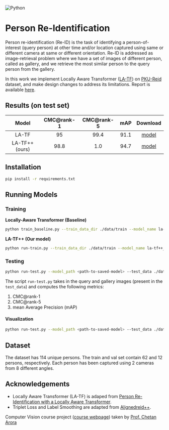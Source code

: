 ![Python](https://img.shields.io/badge/python-3.7-blue?style=flat-square&logo=python)
# Person Re-Identification

Person re-identification (Re-ID) is the task of identifying a person-of-interest (query person) at other time and/or location captured using same or different camera at same or different orientation. Re-ID is addressed as image-retrieval problem where we have a set of images of different person, called as gallery, and we retrieve the most similar person to the query person from the gallery. 

In this work we implement Locally Aware Transformer ([LA-TF](https://arxiv.org/pdf/2106.03720.pdf)) on [PKU-Reid](https://arxiv.org/pdf/1605.02464v1.pdf) dataset, and make design changes to address its limitations. Report is available [here](https://drive.google.com/file/d/1kYbeVxH33eQMVjXccgQ_tooVQy2dRZfo/view?usp=sharing). 


## Results (on test set)

|     Model      | CMC@rank-1 | CMC@rank-5 | mAP  |                           Download                           |
| :------------: | :--------: | :--------: | :--: | :----------------------------------------------------------: |
|    LA-TF    |    95    |    99.4   | 91.1 | [model](https://drive.google.com/file/d/1IxTAUOjS3_S4sF1mRJ72Mp5Xo-omQu6a/view?usp=sharing) |
| LA-TF++ (ours) |    98.8    |    1.0     | 94.7 | [model](https://drive.google.com/file/d/1alTMrdiupa2McGkSOJCgO_QC4DCNhc0f/view?usp=sharing) |

## Installation

```bash
pip install -r requirements.txt
```

## Running Models

### **Training** 

**Locally-Aware Transformer (Baseline)**

```bash
python train_baseline.py --train_data_dir ./data/train --model_name la-tf_baseline --model_dir ./model
```

**LA-TF++ (Our model)** 

```bash
python run-train.py --train_data_dir ./data/train --model_name la-tf++_final --model_dir ./model
```

### **Testing**

```bash
python run-test.py --model_path <path-to-saved-model> --test_data ./data/val
```

The script `run-test.py` takes in the query and gallery images (present in the `test_data`) and computes the following metrics:

1. CMC@rank-1
2. CMC@rank-5
3. mean Average Precision (mAP)

#### Visualization

```bash
python run-test.py --model_path <path-to-saved-model> --test_data ./data/val --visualize --save_preds <path-to-save-images>
```

## Dataset

The dataset has 114 unique persons. The train and val set contain 62 and 12 persons, respectively. Each person has been captured using 2 cameras from 8 different angles. 

## Acknowledgements

- Locally Aware Transformer (LA-TF) is adaped from [Person Re-Identification with a Locally Aware Transformer](https://github.com/SiddhantKapil/LA-Transformer).
- Triplet Loss and Label Smoothing are adapted from [Alignedreid++](https://github.com/michuanhaohao/AlignedReID).

Computer Vision course project ([course webpage](https://www.cse.iitd.ac.in/~chetan/teaching/col780-2020.html)) taken by [Prof. Chetan Arora](https://www.cse.iitd.ac.in/~chetan)

